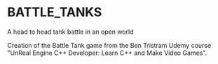 # BATTLE_TANKS
A head to head tank battle in an open world

Creation of the Battle Tank game from the Ben Tristram Udemy course "UnReal Engine C++ Developer: Learn C++ and Make Video Games".
